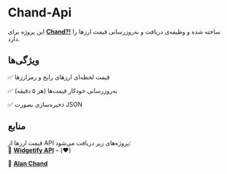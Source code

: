 # **Chand-Api**

این پروژه برای **[Chand?!](https://github.com/CertMusashi/Chand)** ساخته شده و وظیفه‌ی دریافت و به‌روزرسانی قیمت ارزها را دارد.

## **ویژگی‌ها**
✅ قیمت لحظه‌ای ارزهای رایج و رمزارزها  

✅ به‌روزرسانی خودکار قیمت‌ها (هر ۵ دقیقه)  

✅ ذخیره‌سازی بصورت JSON 

## **منابع**  
قیمت ارزها از API پروژه‌های زیر دریافت می‌شود:  
🔗 **[Widgetify API](https://github.com/widgetify-app/widgetify-pwa)** – (❤️)

🔗 **[Alan Chand](https://alanchand.com/)**
